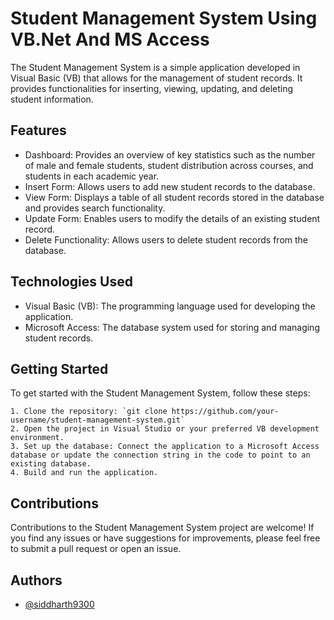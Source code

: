 # Student Management System Using VB.Net And MS Access

The Student Management System is a simple application developed in Visual Basic (VB) that allows for the management of student records. It provides functionalities for inserting, viewing, updating, and deleting student information.



## Features

- Dashboard: Provides an overview of key statistics such as the number of male and female students, student distribution across courses, and students in each academic year.
- Insert Form: Allows users to add new student records to the database.
- View Form: Displays a table of all student records stored in the database and provides search functionality.
- Update Form: Enables users to modify the details of an existing student record.
- Delete Functionality: Allows users to delete student records from the database.
## Technologies Used

- Visual Basic (VB): The programming language used for developing the application.
- Microsoft Access: The database system used for storing and managing student records.
## Getting Started

To get started with the Student Management System, follow these steps:

    1. Clone the repository: `git clone https://github.com/your-username/student-management-system.git`
    2. Open the project in Visual Studio or your preferred VB development environment.
    3. Set up the database: Connect the application to a Microsoft Access database or update the connection string in the code to point to an existing database.
    4. Build and run the application.

## Contributions

Contributions to the Student Management System project are welcome! If you find any issues or have suggestions for improvements, please feel free to submit a pull request or open an issue.


## Authors

- [@siddharth9300](https://www.github.com/siddharth9300)

